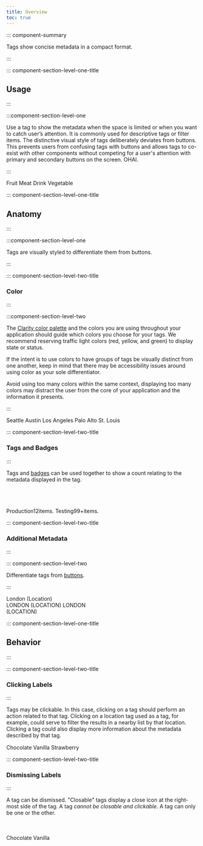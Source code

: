 ```yaml
---
title: Overview
toc: true
---
```


::: component-summary

Tags show concise metadata in a compact format.

:::

::: component-section-level-one-title

## Usage

:::

:::component-section-level-one

Use a tag to show the metadata when the space is limited or when you want to catch user’s attention. It is commonly used for descriptive tags or filter items. The distinctive visual style of tags deliberately deviates from buttons. This prevents users from confusing tags with buttons and allows tags to co-exist with other components without competing for a user's attention with primary and secondary buttons on the screen. OHAI.

:::

<DocIndent>
<div cds-layout="horizontal gap:xs">
    <cds-tag readonly color="purple">Fruit</cds-tag>
    <cds-tag readonly color="blue">Meat</cds-tag>
    <cds-tag readonly color="orange">Drink</cds-tag>
    <cds-tag readonly color="light-blue">Vegetable</cds-tag>
</div>
</DocIndent>

::: component-section-level-one-title

## Anatomy

:::

:::component-section-level-one

Tags are visually styled to differentiate them from buttons.

:::

::: component-section-level-two-title

### Color

:::

:::component-section-level-two

The [Clarity color palette](/foundation/color) and the colors you are using throughout your application should guide which colors you choose for your tags. We recommend reserving traffic light colors (red, yellow, and green) to display state or status.

If the intent is to use colors to have groups of tags be visually distinct from one another, keep in mind that there may be accessibility issues around using color as your sole differentiator.

Avoid using too many colors within the same context, displaying too many colors may distract the user from the core of your application and the information it presents.

:::

<DocIndent>
<div cds-layout="horizontal gap:xs">
    <cds-tag readonly>Seattle</cds-tag>
    <cds-tag readonly color="purple">Austin</cds-tag>
    <cds-tag readonly color="blue">Los Angeles</cds-tag>
    <cds-tag readonly color="orange">Palo Alto</cds-tag>
    <cds-tag readonly color="light-blue">St. Louis</cds-tag>
</div>
</DocIndent>

::: component-section-level-two-title

### Tags and Badges

:::

<div class="clr-row">
<div class="clr-col">
<div style="height: 100px">
<div>Tags and <a href="/web-components/badge">badges</a> can be used together to show a count relating to the metadata displayed in the tag.</div>
</div>
</div>
<div class="clr-col">
<DocInset height="100">
<div cds-layout="horizontal gap:sm align:center">
    <cds-tag readonly color="blue">Production<cds-badge color="blue">12<span cds-layout="display:screen-reader-only">items.</span></cds-badge></cds-tag>
    <cds-tag readonly color="blue">Testing<cds-badge color="blue">99+<span cds-layout="display:screen-reader-only">items.</span></cds-badge></cds-tag>
</div>
</DocInset>
</div>
</div>

::: component-section-level-two-title

### Additional Metadata

:::

::: component-section-level-two

Differentiate tags from [buttons](web-components/button).

:::

<DocDoDont>
<DocDo summary="Describe additional information with parenthesis" demoHeight="120">
<div cds-layout="horizontal align:center"><cds-tag readonly color="orange">London (Location)</cds-tag></div>
</DocDo>
<DocDont slot="dont" summary="Use use all capitalization or multi-lines" demoHeight="120">
<div cds-layout="horizontal gap:sm align:center">
<cds-tag readonly color="purple">LONDON (LOCATION)</cds-tag>
<cds-tag readonly color="purple">LONDON<br/>(LOCATION)</cds-tag>
</div>
</DocDont>
</DocDoDont>

::: component-section-level-one-title

## Behavior

:::

::: component-section-level-two-title

### Clicking Labels

:::

<div class="clr-row">
<div class="clr-col">
<div style="height: 100px">
<div><p cds-text="body">Tags may be clickable. In this case, clicking on a tag should perform an action related to that tag. Clicking on a location tag used as a tag, for example, could serve to filter the results in a nearby list by that location. Clicking a tag could also display more information about the metadata described by that tag.</p></div>
</div>
</div>
<div class="clr-col">
<DocInset height="100">
<div cds-layout="horizontal gap:sm align:center">
    <cds-tag color="purple">Chocolate</cds-tag>
    <cds-tag color="purple">Vanilla</cds-tag>
    <cds-tag color="purple">Strawberry</cds-tag>
</div>
</DocInset>
</div>
</div>

::: component-section-level-two-title

### Dismissing Labels

:::

<div class="clr-row">
<div class="clr-col">
<div style="height: 100px">
<div>
<p cds-text="body">A tag can be dismissed. "Closable" tags display a close icon at the right-most side of the tag. A tag <em>cannot be closable and clickable</em>. A tag can only be one or the other.</p>
</div>
</div>
</div>
<div class="clr-col">
<DocInset height="100">
<div cds-layout="horizontal gap:sm align:center">
    <cds-tag color="blue" closable>Chocolate</cds-tag>
    <cds-tag color="blue" closable>Vanilla</cds-tag>
</div>
</DocInset>
</div>
</div>
